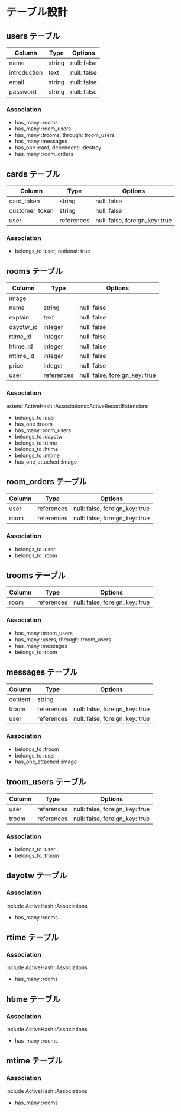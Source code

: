 # テーブル設計

## users テーブル

| Column       | Type   | Options     |
| ------------ | ------ | ----------- |
| name         | string | null: false |
| introduction | text   | null: false |
| email        | string | null: false |
| password     | string | null: false |

### Association

- has_many :rooms
- has_many :room_users
- has_many :trooms, through: troom_users
- has_many :messages
- has_one  :card, dependent: :destroy
- has_many :room_orders


## cards テーブル

| Column         | Type       | Options                        |
| -------------- | ---------- | ------------------------------ |
| card_token     | string     | null: false                    |
| customer_token | string     | null: false                    |
| user           | references | null: false, foreign_key: true |

### Association

- belongs_to :user, optional: true


## rooms テーブル

| Column    | Type       | Options                        |
| --------- | ---------- | ------------------------------ |
| image     |            |                                |
| name      | string     | null: false                    |
| explain   | text       | null: false                    |
| dayotw_id | integer    | null: false                    |
| rtime_id  | integer    | null: false                    |
| htime_id  | integer    | null: false                    |
| mtime_id  | integer    | null: false                    |
| price     | integer    | null: false                    |
| user      | references | null: false, foreign_key: true |

### Association

extend ActiveHash::Associations::ActiveRecordExtensions
- belongs_to :user
- has_one  :troom
- has_many :room_users
- belongs_to :dayotw
- belongs_to :rtime
- belongs_to :htime
- belongs_to :mtime
- has_one_attached :image


## room_orders テーブル

| Column     | Type       | Options                        |
| ---------- | ---------- | -------------------------------|
| user       | references | null: false, foreign_key: true |
| room       | references | null: false, foreign_key: true |

### Association

- belongs_to :user
- belongs_to :room


## trooms テーブル

| Column | Type       | Options                        |
| ------ | ---------- | ------------------------------ |
| room   | references | null: false, foreign_key: true |

### Association

- has_many :troom_users
- has_many :users, through: troom_users
- has_many :messages
- belongs_to :room


## messages テーブル

| Column  | Type       | Options                        |
| ------- | ---------- | ------------------------------ |
| content | string     |                                |
| troom   | references | null: false, foreign_key: true |
| user    | references | null: false, foreign_key: true |

### Association

- belongs_to :troom
- belongs_to :user
- has_one_attached :image


## troom_users テーブル

| Column | Type       | Options                        |
| ------ | ---------- | ------------------------------ |
| user   | references | null: false, foreign_key: true |
| troom  | references | null: false, foreign_key: true |

### Association

- belongs_to :user
- belongs_to :troom


## dayotw テーブル

### Association
include ActiveHash::Associations
- has_many :rooms


## rtime テーブル

### Association
include ActiveHash::Associations
- has_many :rooms


## htime テーブル

### Association
include ActiveHash::Associations
- has_many :rooms


## mtime テーブル

### Association
include ActiveHash::Associations
- has_many :rooms